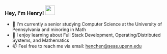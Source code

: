 ### Hey, I'm Henry! <img src="https://media.giphy.com/media/hvRJCLFzcasrR4ia7z/giphy.gif" width="30px" height="30px">

- 🌱 I'm currently a senior studying Computer Science at the University of Pennsylvania and minoring in Math
- 🔭 I enjoy learning about Full Stack Development, Operating/Distributed Systems, and Mathematics
- 📫 Feel free to reach me via email: henchen@seas.upenn.edu

<!--
**hen-chen/hen-chen** is a ✨ _special_ ✨ repository because its `README.md` (this file) appears on your GitHub profile.

Here are some ideas to get you started:

- 🔭 I’m currently working on ...
- 🌱 I’m currently learning ...
- 👯 I’m looking to collaborate on ...
- 🤔 I’m looking for help with ...
- 💬 Ask me about ...
- 📫 How to reach me: ...
- 😄 Pronouns: ...
- ⚡ Fun fact: ...
-->
